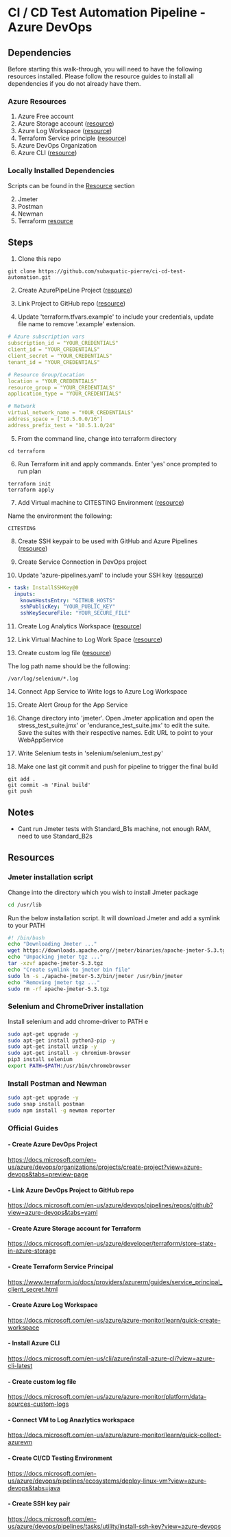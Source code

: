 # CI / CD Test Automation Pipeline - Azure DevOps

## Dependencies

Before starting this walk-through, you will need to have the following resources installed. Please follow the resource guides to install all dependencies if you do not already have them.

### Azure Resources

1. Azure Free account
2. Azure Storage account ([resource](https://docs.microsoft.com/en-us/azure/developer/terraform/store-state-in-azure-storage))
3. Azure Log Workspace ([resource](https://docs.microsoft.com/en-us/azure/azure-monitor/learn/quick-create-workspace))
4. Terraform Service principle ([resource](https://www.terraform.io/docs/providers/azurerm/guides/service_principal_client_secret.html))
5. Azure DevOps Organization
6. Azure CLI ([resource](https://docs.microsoft.com/en-us/cli/azure/install-azure-cli?view=azure-cli-latest))

### Locally Installed Dependencies

Scripts can be found in the [Resource](#Resources) section

2. Jmeter
3. Postman
4. Newman
5. Terraform [resource](https://learn.hashicorp.com/tutorials/terraform/install-cli)

## Steps

1. Clone this repo

```
git clone https://github.com/subaquatic-pierre/ci-cd-test-automation.git
```

2. Create AzurePipeLine Project ([resource](https://docs.microsoft.com/en-us/azure/devops/organizations/projects/create-project?view=azure-devops&tabs=preview-page))

3. Link Project to GitHub repo ([resource](https://docs.microsoft.com/en-us/azure/devops/pipelines/repos/github?view=azure-devops&tabs=yaml))

4. Update 'terraform.tfvars.example' to include your credentials, update file name to remove '.example' extension.

```yaml
# Azure subscription vars
subscription_id = "YOUR_CREDENTIALS"
client_id = "YOUR_CREDENTIALS"
client_secret = "YOUR_CREDENTIALS"
tenant_id = "YOUR_CREDENTIALS"

# Resource Group/Location
location = "YOUR_CREDENTIALS"
resource_group = "YOUR_CREDENTIALS"
application_type = "YOUR_CREDENTIALS"

# Network
virtual_network_name = "YOUR_CREDENTIALS"
address_space = ["10.5.0.0/16"]
address_prefix_test = "10.5.1.0/24"
```

5. From the command line, change into terraform directory

```
cd terraform
```

6. Run Terraform init and apply commands. Enter 'yes' once prompted to run plan

```
terraform init
terraform apply
```

7. Add Virtual machine to CITESTING Environment ([resource](https://docs.microsoft.com/en-us/azure/devops/pipelines/process/environments-virtual-machines?view=azure-devops))

Name the environment the following:

```
CITESTING
```

8. Create SSH keypair to be used with GitHub and Azure Pipelines ([resource](https://docs.microsoft.com/en-us/azure/devops/pipelines/tasks/utility/install-ssh-key?view=azure-devops))

9. Create Service Connection in DevOps project

10. Update 'azure-pipelines.yaml' to include your SSH key ([resource](https://docs.microsoft.com/en-us/azure/devops/pipelines/tasks/utility/install-ssh-key?view=azure-devops))

```yaml
- task: InstallSSHKey@0
  inputs:
    knownHostsEntry: "GITHUB_HOSTS"
    sshPublicKey: "YOUR_PUBLIC_KEY"
    sshKeySecureFile: "YOUR_SECURE_FILE"
```

11. Create Log Analytics Workspace ([resource](https://docs.microsoft.com/en-us/azure/azure-monitor/learn/quick-create-workspace))

12. Link Virtual Machine to Log Work Space ([resource](https://docs.microsoft.com/en-us/azure/azure-monitor/learn/quick-collect-azurevm))

13. Create custom log file ([resource](https://docs.microsoft.com/en-us/azure/azure-monitor/platform/data-sources-custom-logs))

The log path name should be the following:

```
/var/log/selenium/*.log
```

14. Connect App Service to Write logs to Azure Log Workspace

15. Create Alert Group for the App Service

16. Change directory into 'jmeter'. Open Jmeter application and open the stress_test_suite.jmx' or 'endurance_test_suite.jmx' to edit the suite. Save the suites with their respective names. Edit URL to point to your WebAppService

17. Write Selenium tests in 'selenium/selenium_test.py'

18. Make one last git commit and push for pipeline to trigger the final build

```
git add .
git commit -m 'Final build'
git push
```

## Notes

- Cant run Jmeter tests with Standard_B1s machine, not enough RAM, need to use Standard_B2s

## Resources

### Jmeter installation script

Change into the directory which you wish to install Jmeter package

```sh
cd /usr/lib
```

Run the below installation script. It will download Jmeter and add a symlink to your PATH

```sh
#! /bin/bash
echo "Downloading Jmeter ..."
wget https://downloads.apache.org//jmeter/binaries/apache-jmeter-5.3.tgz
echo "Unpacking jmeter tgz ..."
tar -xzvf apache-jmeter-5.3.tgz
echo "Create symlink to jmeter bin file"
sudo ln -s ./apache-jmeter-5.3/bin/jmeter /usr/bin/jmeter
echo "Removing jmeter tgz ..."
sudo rm -rf apache-jmeter-5.3.tgz
```

### Selenium and ChromeDriver installation

Install selenium and add chrome-driver to PATH
e

```sh
sudo apt-get upgrade -y
sudo apt-get install python3-pip -y
sudo apt-get install unzip -y
sudo apt-get install -y chromium-browser
pip3 install selenium
export PATH=$PATH:/usr/bin/chromebrowser
```

### Install Postman and Newman

```sh
sudo apt-get upgrade -y
sudo snap install postman
sudo npm install -g newman reporter
```

### Official Guides

#### - Create Azure DevOps Project

https://docs.microsoft.com/en-us/azure/devops/organizations/projects/create-project?view=azure-devops&tabs=preview-page

#### - Link Azure DevOps Project to GitHub repo

https://docs.microsoft.com/en-us/azure/devops/pipelines/repos/github?view=azure-devops&tabs=yaml

#### - Create Azure Storage account for Terraform

https://docs.microsoft.com/en-us/azure/developer/terraform/store-state-in-azure-storage

#### - Create Terraform Service Principal

https://www.terraform.io/docs/providers/azurerm/guides/service_principal_client_secret.html

#### - Create Azure Log Workspace

https://docs.microsoft.com/en-us/azure/azure-monitor/learn/quick-create-workspace

#### - Install Azure CLI

https://docs.microsoft.com/en-us/cli/azure/install-azure-cli?view=azure-cli-latest

#### - Create custom log file

https://docs.microsoft.com/en-us/azure/azure-monitor/platform/data-sources-custom-logs

#### - Connect VM to Log Anazlytics workspace

https://docs.microsoft.com/en-us/azure/azure-monitor/learn/quick-collect-azurevm

#### - Create CI/CD Testing Environment

https://docs.microsoft.com/en-us/azure/devops/pipelines/ecosystems/deploy-linux-vm?view=azure-devops&tabs=java

#### - Create SSH key pair

https://docs.microsoft.com/en-us/azure/devops/pipelines/tasks/utility/install-ssh-key?view=azure-devops
